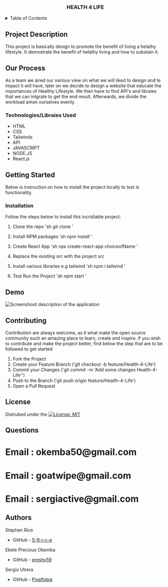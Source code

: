 

<a name="readme-top"></a>

<!-- PROJECT TITLE -->

<h3 align="center">HEALTH 4 LIFE</h3>

 

<!-- TABLE OF CONTENTS -->
<details>
  <summary>Table of Contents</summary>
  <ol>
    <li>
      <a href="#project-description"> Project Description</a>
      <ul>
        <li><a href="#our-process">Our Process</a></li>
        <li><a href="#built-with">Technologies/Libraies Used</a></li>
      </ul>
    </li>
    <li>
      <a href="#getting-started">Getting Started</a>
      <ul>
         <li><a href="#installation">Installation / Run Locally<</a></li>
        </ul>
    </li>
    <li><a href="#contributing">Contributing</a></li>
    <li><a href="#demo">Demo</a></li>
    <li><a href="#license">License</a></li>
    <li><a href="#question">Questions</a></li>
    <li><a href="#authors">Authors</a></li>
    </ol>
</details>



<!-- DESCRIPTION OF THE PROJECT -->
## Project Description

This project is basically design to promote the benefit of living a helathy lifestyle. It demostrate the benefit of helathy living and how to substain it.  


## Our Process
As a team we aired our various view on what we will liked to design and te impact it will have, later on we decide to design a website that educate the importances of Healthy Lifestyle.  We then have to find API's and libraies that we can intgrate to get the end result. Afterwards, we divide the workload amon ourselves evenly. 


### Technologies/Libraies Used

 * HTML
 * CSS
 * Tailwinds
 * API
 * JAVASCRIPT
 * NODE.JS
 * React.js



<!-- GETTING STARTED -->
## Getting Started

Below is instruction on how to install the project locally to test is functionality.

### Installation
Follow the steps below to install this incridiable project:

1. Clone the repo
   'sh
   git clone 
   '
2. Install NPM packages
   'sh
   npm install
   '
3. Create React App
    'sh
    npx create-react-app choiceofName
    '

4. Replace the existing src with the project src

5. Install various libraries e.g tailwind
    'sh
    npm i tailwind
    '

6. Test Run the Project
    'sh
    npm start
    '


<!-- DEMO ON HOW THE PROJECT WORKS -->
## Demo

![Screenshoot description of the application](./public/assets/video/health-4-life%20screenshoot.gif)



<!-- CONTRIBUTING -->
## Contributing

Contribution are always welcome, as it what make the open source community such an amazing place to learn, create and inspire. if you wish to contribute and make the project better, find below the step that  are to be followed to get started
1. Fork the Project
2. Create your Feature Branch ('git checkout -b feature/Health-4-Life')
3. Commit your Changes ('git commit -m 'Add some changes Health-4-Life'')
4. Push to the Branch ('git push origin feature/Health-4-Life')
5. Open a Pull Request

<!-- LICENSE -->
## License

Distrubed under the [![License: MIT](https://img.shields.io/badge/License-MIT-yellow.svg)](https://opensource.org/licenses/MIT)

<!-- QUESTIONS -->
## Questions

<h1> Email : okemba50@gmail.com</h1>
<h1> Email : goatwipe@gmail.com</h1>
<h1> Email : sergiactive@gmail.com</h1>

## Authors
Stephen Rice
- GitHub - [S-R-i-c-e](https://github.com/S-R-i-c-e)

Ebele Precious Okemba
- GitHub - [preshy59](https://github.com/preshy59)

Sergio Utrera
- GitHub - [Pixelfobia](https://github.com/Pixelfobia)

